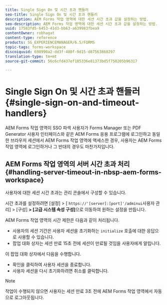 ```yaml
---
title: Single Sign On 및 시간 초과 핸들러
seo-title: Single Sign On 및 시간 초과 핸들러
description: AEM Forms 작업 영역에 대한 세션 시간 초과 값을 설정하는 방법.
seo-description: AEM Forms 작업 영역에 대한 세션 시간 초과 값을 설정하는 방법.
uuid: 17583fd5-6453-41d3-bb63-a639983fbea9
contentOwner: robhagat
content-type: reference
products: SG_EXPERIENCEMANAGER/6.5/FORMS
topic-tags: forms-workspace
discoiquuid: 698990a2-dd3f-480f-9d15-d87563860297
translation-type: tm+mt
source-git-commit: 56c6cfd437ef185336e81373bd5f758205b96317

---
```



# Single Sign On 및 시간 초과 핸들러 {#single-sign-on-and-timeout-handlers}

AEM Forms 작업 영역이 SSO 파섹 사용자가 Forms Manager 또는 PDF Generator 사용자 인터페이스와 같은 AEM Forms 응용 프로그램에 로그인하고 동일한 브라우저 세션에서 AEM Forms 작업 영역에 액세스한 경우, 사용자는 AEM Forms 작업 영역에 로그인하거나 그 반대의 경우도 마찬가지입니다.

## AEM Forms 작업 영역의 서버 시간 초과 처리 {#handling-server-timeout-in-nbsp-aem-forms-workspace}

사용자에 대한 세션 시간 초과는 관리 콘솔에서 구성할 수 있습니다.

시간 초과를 설정하려면 [설정] > [ `https://'[server]:[port]'/adminui`사용자 관리] > [구성] **> [고급 시스템 속성 구성]**&#x200B;으로 이동하여 원하는 설정을 만듭니다.

AEM Forms 작업 영역의 시간 제한은 다음과 같이 처리됩니다.

* 사용자의 세션 기간은 사용자 세션을 초기화하는 `initialize` 호출에 대한 응답으로 사용할 수 있습니다.
* 팝업 대화 상자는 세션 만료 15초 전에 세션이 만료될 것임을 사용자에게 알립니다.

이 팝업 대화 상자에서 다음을 수행합니다.

* 확인을 클릭하여 사용자 세션을 종료합니다.
* 사용자 세션을 다시 초기화하려면 취소를 클릭합니다.

>[!NOTE]
>
>작업이 수행되지 않으면 사용자는 세션 만료 3초 전에 AEM Forms 작업 영역에서 자동으로 로그아웃됩니다.
